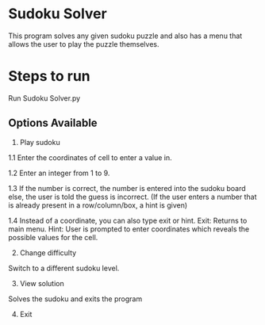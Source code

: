 # Sudoku Solver
This program solves any given sudoku puzzle and also has a menu that allows the user to play the puzzle themselves.

# Steps to run
Run Sudoku Solver.py

## Options Available
1. Play sudoku

1.1 Enter the coordinates of cell to enter a value in.

1.2 Enter an integer from 1 to 9.

1.3 If the number is correct, the number is entered into the sudoku board else, the
user is told the guess is incorrect.
(If the user enters a number that is already present in a row/column/box, a hint is
given)

1.4 Instead of a coordinate, you can also type exit or hint.
Exit: Returns to main menu.
Hint: User is prompted to enter coordinates which reveals the possible values for the
cell.

2. Change difficulty

Switch to a different sudoku level.

3. View solution

Solves the sudoku and exits the program

4. Exit
